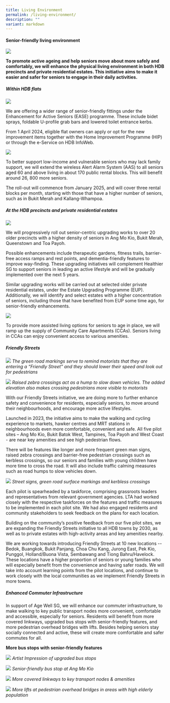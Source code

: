 ```yaml
---
title: Living Environment
permalink: /living-environment/
description: ""
variant: markdown
---
```

#### Senior-friendly living environment ####

![](/images/living%20environment%20banner%20(2).jpg)

**To promote active ageing and help seniors move about more safely and comfortably, we will enhance the physical living environment in both HDB precincts and private residential estates. This initiative aims to make it easier and safer for seniors to engage in their daily activities.**

##### Within HDB flats #####

![](/images/ease-2.jpg)

We are offering a wider range of senior-friendly fittings under the Enhancement for Active Seniors (EASE) programme. These include bidet sprays, foldable U-profile grab bars and lowered toilet entrance kerbs.

From 1 April 2024, eligible flat owners can apply or opt for the new improvement items together with the Home Improvement Programme (HIP) or through the e-Service on HDB InfoWeb.

![](/images/toilet.png)

To better support low-income and vulnerable seniors who may lack family support, we will extend the wireless Alert Alarm System (AAS) to all seniors aged 60 and above living in about 170 public rental blocks. This will benefit around 26, 800 more seniors.

The roll-out will commence from January 2025, and will cover three rental blocks per month, starting with those that have a higher number of seniors, such as in Bukit Merah and Kallang-Whampoa.

##### At the HDB precincts and private residential estates #####

![](/images/seniorfriendly%20(2).jpg)

We will progressively roll out senior-centric upgrading works to over 20 older precincts with a higher density of seniors in Ang Mo Kio, Bukit Merah, Queenstown and Toa Payoh. 

Possible enhancements include therapeutic gardens, fitness trails, barrier-free access ramps and rest points, and dementia-friendly features to improve way-finding. These upgrading initiatives will complement Healthier SG to support seniors in leading an active lifestyle and will be gradually implemented over the next 5 years.

Similar upgrading works will be carried out at selected older private residential estates, under the Estate Upgrading Programme (EUP). Additionally, we will identify and select estates with a higher concentration of seniors, including those that have benefited from EUP some time ago, for senior-friendly enhancements.

![](/images/cca%20(2).jpg)

To provide more assisted living options for seniors to age in place, we will ramp up the supply of Community Care Apartments (CCAs). Seniors living in CCAs can enjoy convenient access to various amenities. 

##### Friendly Streets #####

![](/images/friendly_streets_initiative.jpg)
*The green road markings serve to remind motorists that they are entering a “Friendly Street” and they should lower their speed and look out for pedestrians*  

 ![](/images/friendly_streets_initiative_2_.jpg)
*Raised zebra crossings act as a hump to slow down vehicles. The added elevation also makes crossing pedestrians more visible to motorists*

With our Friendly Streets initiative, we are doing more to further enhance safety and convenience for residents, especially seniors, to move around their neighbourhoods, and encourage more active lifestyles.   

Launched in 2023, the initiative aims to make the walking and cycling experience to markets, hawker centres and MRT stations in neighbourhoods even more comfortable, convenient and safe. All five pilot sites – Ang Mo Kio, Bukit Batok West, Tampines, Toa Payoh and West Coast - are near key amenities and see high pedestrian flows.   

There will be features like longer and more frequent green man signs, raised zebra crossings and barrier-free pedestrian crossings such as kerbless crossings, so our seniors and families with young children have more time to cross the road. It will also include traffic calming measures such as road humps to slow vehicles down.

 
![](/images/Picture4.png)
*Street signs, green road surface markings and kerbless crossings*

Each pilot is spearheaded by a taskforce, comprising grassroots leaders and representatives from relevant government agencies. LTA had worked closely with the respective taskforces on the features and traffic measures to be implemented in each pilot site. We had also engaged residents and community stakeholders to seek feedback on the plans for each location.  


Building on the community’s positive feedback from our five pilot sites, we are expanding the Friendly Streets initiative to all HDB towns by 2030, as well as to private estates with high-activity areas and key amenities nearby.  


We are working towards introducing Friendly Streets at 10 new locations -- Bedok, Buangkok, Bukit Panjang, Choa Chu Kang, Jurong East, Pek Kio, Punggol, Holland/Buona Vista, Sembawang and Tiong Bahru/Havelock. These locations have a higher proportion of seniors or young families who will especially benefit from the convenience and having safer roads. We will take into account learning points from the pilot locations, and continue to work closely with the local communities as we implement Friendly Streets in more towns.

##### Enhanced Commuter Infrastructure #####

In support of Age Well SG, we will enhance our commuter infrastructure, to make walking to key public transport nodes more convenient, comfortable and accessible, especially for seniors. Residents will benefit from more covered linkways, upgraded bus stops with senior-friendly features, and more pedestrian overhead bridges with lifts. Besides helping seniors stay socially connected and active, these will create more comfortable and safer commutes for all. 

**More bus stops with senior-friendly features**

![](/images/Artist_impression_of_upgraded_bus_stop.png)
*Artist Impression of upgraded bus stops*

![](/images/busstop.jpg)
*Senior-friendly bus stop at Ang Mo Kio*

![](/images/Completed_Covered_Linkway_to_transport_node_c.jpg)
*More covered linkways to key transport nodes & amenities*

![](/images/POB_AYE_Clementi.jpg)
*More lifts at pedestrian overhead bridges in areas with high elderly population*
